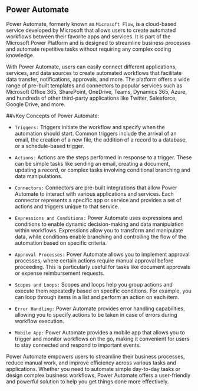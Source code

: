 ## Power Automate

Power Automate, formerly known as `Microsoft Flow`, is a cloud-based service developed by Microsoft that allows users to create automated workflows between their favorite apps and services. It is part of the Microsoft Power Platform and is designed to streamline business processes and automate repetitive tasks without requiring any complex coding knowledge.

With Power Automate, users can easily connect different applications, services, and data sources to create automated workflows that facilitate data transfer, notifications, approvals, and more. The platform offers a wide range of pre-built templates and connectors to popular services such as Microsoft Office 365, SharePoint, OneDrive, Teams, Dynamics 365, Azure, and hundreds of other third-party applications like Twitter, Salesforce, Google Drive, and more.

##vKey Concepts of Power Automate:

+ `Triggers:` Triggers initiate the workflow and specify when the automation should start. Common triggers include the arrival of an email, the creation of a new file, the addition of a record to a database, or a schedule-based trigger.

+ `Actions:` Actions are the steps performed in response to a trigger. These can be simple tasks like sending an email, creating a document, updating a record, or complex tasks involving conditional branching and data manipulations.

+ `Connectors:` Connectors are pre-built integrations that allow Power Automate to interact with various applications and services. Each connector represents a specific app or service and provides a set of actions and triggers unique to that service.

+ `Expressions and Conditions:` Power Automate uses expressions and conditions to enable dynamic decision-making and data manipulation within workflows. Expressions allow you to transform and manipulate data, while conditions enable branching and controlling the flow of the automation based on specific criteria.

+ `Approval Processes:` Power Automate allows you to implement approval processes, where certain actions require manual approval before proceeding. This is particularly useful for tasks like document approvals or expense reimbursement requests.

+ `Scopes and Loops:` Scopes and loops help you group actions and execute them repeatedly based on specific conditions. For example, you can loop through items in a list and perform an action on each item.

+ `Error Handling:` Power Automate provides error handling capabilities, allowing you to specify actions to be taken in case of errors during workflow execution.

+ `Mobile App:` Power Automate provides a mobile app that allows you to trigger and monitor workflows on the go, making it convenient for users to stay connected and respond to important events.

Power Automate empowers users to streamline their business processes, reduce manual work, and improve efficiency across various tasks and applications. Whether you need to automate simple day-to-day tasks or design complex business workflows, Power Automate offers a user-friendly and powerful solution to help you get things done more effectively.
